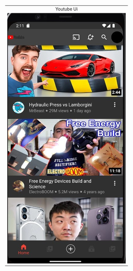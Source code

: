 <table>
  <tr>
    <td align="center">Youtube Ui</td>
  </tr>
  <tr>
    <td align="center"><img src="Screenshots/Screenshot 2022-12-12 141215.jpg"> </td>
    </tr>
  <table>
